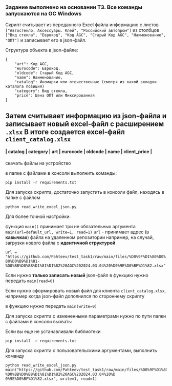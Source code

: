 ### Задание выполнено на основании ТЗ. Все команды запускаются на ОС Windows

Скрипт считывает из переданного Excel файла информацию с листов `["Автостекло. Аксессуары. Клей", "Российский автопром"]`
из столбцов `["Вид стекла", "Еврокод", "Код AGC", "Старый Код AGC", "Наименование", "ОПТ"]` и записывает его в json-файл.

Структура объекта в json-файле:

    {
        "art": Код AGC,
        "eurocode": Еврокод,
        "oldcode": Старый Код AGC,
        "name": Наименование,
        "catalog": Иномарки или отечественные (смотря из какой вкладки каталога позиция)
        "category": Вид стекла,
        "price": Цена ОПТ или Фиксированная
    }

Затем считывает информацию из json-файла и записывает новый excel-файл с расширением `.xlsx` 
В итоге создается excel-файл `client_catalog.xlsx`
-----------------------------------------------------------------------
#### | catalog | category | art | eurocode | oldcode | name | client_price |

скачать файлы на устройство

в папке с файлами в консоли выполнить команды:

    pip install -r requirements.txt

Для запуска скрипта, достаточно запустить в консоли файл, находясь в папке с файлом

    python read_write_excel_json.py

Для более точной настройки:

функция `main()` принимает три не обязательных аргумента `main(url=default_url, write=1, read=1)`
`url` - принимает адрес (в **кавычках**) файла на удаленном репозитории например, на случай, загрузки нового файла с **идентичной структурой** 

`url = "https://github.com/Pahteev/test_task1/raw/main/files/%D0%9F%D1%80%D0%B0%D0%B9%D1%81-%D0%BB%D0%B8%D1%81%D1%82%20AGC%202024.03.04%20%D0%9E%D0%BF%D1%82.xlsx"`

Если нужно **только записать новый** json-файл в функцию нужно передать `main(read=0)`

Если нужно сформировать новый файл для клиента `client_catalog.xlsx`, например когда json-файл дополнился по стороннему скрипту

в функцию нужно передать `main(write=0)`

Для запуска скрипта с измененными параметрами нужно по пути папки с файлами в консоли вызвать:

Если вы еще не устанавливали библиотеки 

    pip install -r requirements.txt

Для запуска скрипта с пользовательскими аргументами, выполнить команду 

    python read_write_excel_json.py main("https://github.com/Pahteev/test_task1/raw/main/files/%D0%9F%D1%80%D0%B0%D0%B9%D1%81-%D0%BB%D0%B8%D1%81%D1%82%20AGC%202024.03.04%20%D
    0%9E%D0%BF%D1%82.xlsx", write=1, read=1)

